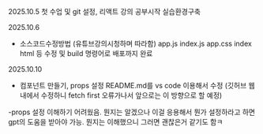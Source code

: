 
2025.10.5
첫 수업 및 git 설정, 리액트 강의 공부시작 실습환경구축

2025.10.6
- 소스코드수정방법 (유튜브강의시청하며 따라함)
app.js index.js app.css index html 등
수정 및 build 명령어로 배포까지 완료

2025.10.10
- 컴포넌트 만들기, props 설정
README.md를 vs code 이용해서 수정
(깃허브 웹내에서 수정하니 fetch first 오류가나서
앞으로는 이 방향으로 할 예정)

-props 설정
이해하기 어려웠음. 뭔지는 알겠으나 이걸 응용해서 
뭔가 설정하라고 하면 gpt의 도움을 받아야 가능.
뭔지는 이해했으니 그러면 괜찮은거 같기도 함ㅋ